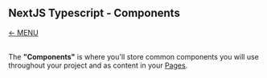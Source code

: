 ## NextJS Typescript - Components
<a href="MAIN.md">&larr; MENU</a>
<br/><br/>

The **"Components"** is where you'll store common components you will use throughout your project and as content in your [Pages](PAGES.md).

